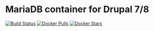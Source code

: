 # MariaDB container for Drupal 7/8

[![Build Status](https://travis-ci.org/Wodby/drupal-mariadb.svg?branch=master)](https://travis-ci.org/wodby/drupal-mariadb)
[![Docker Pulls](https://img.shields.io/docker/pulls/wodby/drupal-mariadb.svg)][hub]
[![Docker Stars](https://img.shields.io/docker/stars/wodby/drupal-mariadb.svg)][hub]

[hub]: https://hub.docker.com/r/wodby/drupal-mariadb/